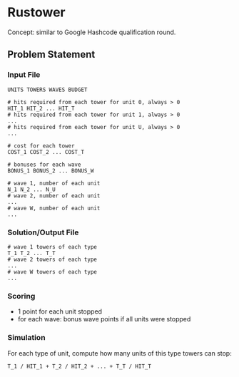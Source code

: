 # Rustower

Concept: similar to Google Hashcode qualification round.

## Problem Statement

### Input File

```
UNITS TOWERS WAVES BUDGET

# hits required from each tower for unit 0, always > 0
HIT_1 HIT_2 ... HIT_T
# hits required from each tower for unit 1, always > 0
...
# hits required from each tower for unit U, always > 0
...

# cost for each tower
COST_1 COST_2 ... COST_T

# bonuses for each wave
BONUS_1 BONUS_2 ... BONUS_W

# wave 1, number of each unit
N_1 N_2 ... N_U
# wave 2, number of each unit
...
# wave W, number of each unit
...
```

### Solution/Output File

```
# wave 1 towers of each type
T_1 T_2 ... T_T
# wave 2 towers of each type
...
# wave W towers of each type
...
```

### Scoring

* 1 point for each unit stopped
* for each wave: bonus wave points if all units were stopped

### Simulation

For each type of unit, compute how many units of this type towers can stop:

`T_1 / HIT_1 + T_2 / HIT_2 + ... + T_T / HIT_T`
